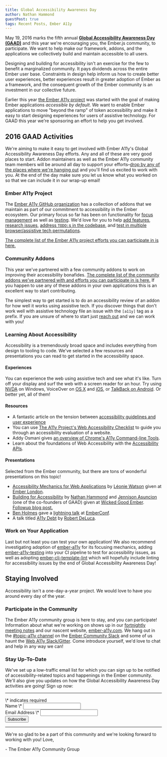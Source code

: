 ```yaml
---
title: Global Accessibility Awareness Day
author: Nathan Hammond
guestPost: true
tags: Recent Posts, Ember A11y
---
```


May 19, 2016 marks the fifth annual **[Global Accessibility Awareness Day (GAAD)](http://www.globalaccessibilityawarenessday.org/)** and this year we're encouraging you, the Ember.js community, to participate. We want to help make our framework, addons, and the applications we collectively build and maintain accessible to all users.

Designing and building for accessibility isn't an exercise for the few to benefit a marginalized community. It pays dividends across the entire Ember user base. Constraints in design help inform us how to create better user experiences, better experiences result in greater adoption of Ember as a framework, and the consequent growth of the Ember community is an investment in our collective future.

Earlier this year [the Ember A11y project](http://www.ember-a11y.com) was started with the goal of making Ember applications _accessible by default_. We want to enable Ember applications to move "beyond the ramp" of token accessibility and make it easy to start designing experiences for users of assistive technology. For GAAD this year we're sponsoring an effort to help you get involved.

## 2016 GAAD Activities

We're aiming to make it easy to get involved with Ember A11y's Global Accessibility Awareness Day efforts. Any and all of these are very good places to start. Addon maintainers as well as the Ember A11y community team members will be around all day to support your efforts–[drop by any of the places where we're hanging out](#toc_participate-in-the-community) and you'll find us excited to work with you. At the end of the day make sure you let us know what you worked on so that we can include it in our wrap-up email!

### Ember A11y Project

The [Ember A11y GitHub organization](https://github.com/ember-a11y/) has a collection of addons that we maintain as part of our commitment to accessibility in the Ember ecosystem. Our primary focus so far has been on functionality for [focus management](https://github.com/ember-a11y/ember-a11y) as well as [testing](https://github.com/trentmwillis/ember-axe). We'd love for you to help [add features](https://github.com/rwjblue/ember-template-lint/issues/41), [research issues](https://github.com/ember-a11y/ember-a11y/issues/3), [address `TODO:`s in the codebase](https://github.com/ember-a11y/ember-a11y/issues/9), and [test in multiple browser/assistive tech permutations](http://ember-a11y.github.io/ember-a11y/).

[The complete list of the Ember A11y project efforts you can participate in is here.](https://docs.google.com/spreadsheets/d/1q4DkaNwH8mh7xZJa1TmrHNcFuFuWdQ80iG88c7N4QII/edit#gid=808967448) 

### Community Addons

This year we've partnered with a few community addons to work on improving their accessibility bonafides. [The complete list of the community addons we've partnered with and efforts you can participate in is here.](https://docs.google.com/spreadsheets/d/1q4DkaNwH8mh7xZJa1TmrHNcFuFuWdQ80iG88c7N4QII/edit#gid=0) If you happen to use any of these addons in your own applications this is an excellent way to start contributing.

The simplest way to get started is to do an accessibility review of an addon for how well it works using assistive tech. If you discover things that don't work well with assistive technology file an issue with the `[a11y]` tag as a prefix. If you are unsure of where to start just [reach out](#toc_participate-in-the-community) and we can work with you!

### Learning About Accessibility

Accessibility is a tremendously broad space and includes everything from design to tooling to code. We've selected a few resources and presentations you can read to get started in the accessibility space.

#### Experiences

You can experience the web using assistive tech and see what it's like. Turn off your display and surf the web with a screen reader for an hour. Try using [NVDA](http://www.nvda-project.org/) on Windows, VoiceOver on [OS X](http://help.apple.com/voiceover/info/guide/10.11/) and [iOS](http://help.apple.com/iphone/9/#/iph3e2e4367), or [TalkBack on Android](https://support.google.com/accessibility/android/answer/6283677?hl=en). Or better yet, all of them!

#### Resources

- A fantastic article on the tension between [accessibility guidelines and user experience](http://simplyaccessible.com/article/guidelines-vs-ux/)
- You can use [The A11y Project's Web Accessibility Checklist](http://a11yproject.com/checklist.html) to guide you through an accessibility evaluation of a website.
- Addy Osmani gives [an overview of Chrome's A11y Command-line Tools](https://addyosmani.com/a11y/).
- Learn about the foundations of Web Accessibility with the [Accessibility APIs](https://www.smashingmagazine.com/2015/03/web-accessibility-with-accessibility-api/).

#### Presentations

Selected from the Ember community, but there are tons of wonderful presentations on this topic!

- [Accessibility Mechanics for Web Applications](https://vimeo.com/163925627) by [Léonie Watson](https://twitter.com/LeonieWatson) given at [Ember London](http://emberlondon.com/).
- [Building for Accessibility](https://www.youtube.com/watch?v=ok9v9-Tcq0o) by [Nathan Hammond](https://twitter.com/nathanhammond) and [Jennison Asuncion](https://twitter.com/jennison) (one of the co-founders of GAAD) given at [Wicked Good Ember](https://wickedgoodember.com/). [Followup blog post.](http://www.nathanhammond.com/building-for-accessibility)
- [Ben Holmes](https://twitter.com/binhums) gave a [lightning talk](http://confreaks.tv/videos/emberconf2016-minitalk-accessibility-in-ember) at [EmberConf](http://emberconf.com/).
- A talk titled [A11y Debt](https://github.com/Robdel12/a11y-debt#a11y-debt) by [Robert DeLuca](https://twitter.com/robdel12).

### Work on Your Application

Last but not least you can test your own application! We also recommend investigating adoption of [ember-a11y](https://emberobserver.com/addons/ember-a11y) for its focusing mechanics, adding [ember-a11y-testing](https://emberobserver.com/addons/ember-axe) into your CI pipeline to test for accessibility issues, as well as adopting [ember-cli-template-lint](https://emberobserver.com/addons/ember-cli-template-lint) which will hopefully include linting for accessibility issues by the end of Global Accessibility Awareness Day!

## Staying Involved

Accessibility isn't a one-day-a-year project. We would love to have you around every day of the year.

### Participate in the Community

The Ember A11y community group is here to stay, and you can participate! Information about what we're working on shows up in our [fortnightly meeting notes](https://github.com/ember-a11y/core-notes/tree/ember-a11y/ember-a11y) and our nascent website, [ember-a11y.com](http://www.ember-a11y.com). We hang out in the [#topic-a11y channel](https://embercommunity.slack.com/archives/topic-a11y) on the [Ember Community Slack](https://ember-community-slackin.herokuapp.com/) and some of us haunt the [Web A11y Slack/Gitter](https://www.paciellogroup.com/blog/2015/07/anybody-can-be-an-a11y-slacker/). Come introduce yourself, we'd love to chat and help in any way we can!

### Stay Up-To-Date

We've set up a low-traffic email list for which you can sign up to be notified of accessibility-related topics and happenings in the Ember community. We'll also give you updates on how the Global Accessibility Awareness Day activities are going! Sign up now:

---

<link href="//cdn-images.mailchimp.com/embedcode/classic-10_7.css" rel="stylesheet" type="text/css">
<div id="mc_embed_signup"><form action="//ember-a11y.us13.list-manage.com/subscribe/post?u=fecff46fa10e0aa0c3844b8a4&amp;id=817a5b96e1" method="post" id="mc-embedded-subscribe-form" name="mc-embedded-subscribe-form" class="validate" target="_blank" novalidate><div id="mc_embed_signup_scroll">
<div class="indicates-required"><span class="asterisk">\*</span> indicates required</div>
<div class="mc-field-group">
  <label for="mce-NAME">Name <span class="asterisk">\*</span></label>
  <input type="text" value="" name="NAME" class="required" id="mce-NAME">
</div>
<div class="mc-field-group">
  <label for="mce-EMAIL">Email Address <span class="asterisk">\*</span></label>
  <input type="email" value="" name="EMAIL" class="required email" id="mce-EMAIL">
</div>
  <div id="mce-responses" style="width:100%;margin:0;padding:0;" class="clear">
    <div class="response" id="mce-error-response" style="display:none"></div>
    <div class="response" id="mce-success-response" style="display:none"></div>
  </div>
  <div style="position: absolute; left: -5000px;" aria-hidden="true"><input type="text" name="b_fecff46fa10e0aa0c3844b8a4_817a5b96e1" tabindex="-1" value=""></div>
  <div class="clear"><input type="submit" value="Subscribe" name="subscribe" id="mc-embedded-subscribe" class="button"></div>
</div></form></div>
<script type='text/javascript' src='//s3.amazonaws.com/downloads.mailchimp.com/js/mc-validate.js'></script><script type='text/javascript'>(function($) {window.fnames = new Array(); window.ftypes = new Array();fnames[2]='NAME';ftypes[2]='text';fnames[0]='EMAIL';ftypes[0]='email';}(jQuery));var $mcj = jQuery.noConflict(true);</script>

---

We're so glad to be a part of this community and we're looking forward to working with you! Love,

\- The Ember A11y Community Group
